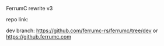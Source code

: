 FerrumC rewrite v3

repo link:

dev branch:
https://github.com/ferrumc-rs/ferrumc/tree/dev
or
https://github.ferrumc.com